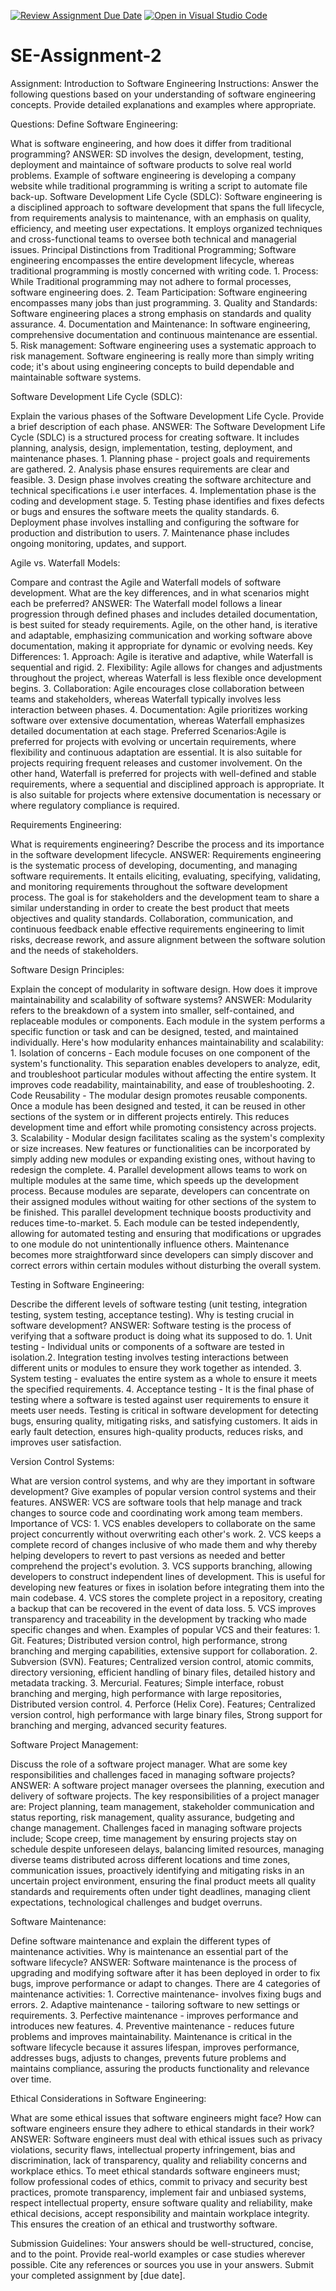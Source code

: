 [![Review Assignment Due Date](https://classroom.github.com/assets/deadline-readme-button-24ddc0f5d75046c5622901739e7c5dd533143b0c8e959d652212380cedb1ea36.svg)](https://classroom.github.com/a/-ucQIGTc)
[![Open in Visual Studio Code](https://classroom.github.com/assets/open-in-vscode-718a45dd9cf7e7f842a935f5ebbe5719a5e09af4491e668f4dbf3b35d5cca122.svg)](https://classroom.github.com/online_ide?assignment_repo_id=15244079&assignment_repo_type=AssignmentRepo)
# SE-Assignment-2
Assignment: Introduction to Software Engineering
Instructions:
Answer the following questions based on your understanding of software engineering concepts. Provide detailed explanations and examples where appropriate.

Questions:
Define Software Engineering:

What is software engineering, and how does it differ from traditional programming?
ANSWER: SD involves the design, development, testing, deployment and maintaince of software products to solve real world problems. Example of software engineering is developing a company website while traditional programming is writing a script to automate file back-up. Software Development Life Cycle (SDLC): Software engineering is a disciplined approach to software development that spans the full lifecycle, from requirements analysis to maintenance, with an emphasis on quality, efficiency, and meeting user expectations. It employs organized techniques and cross-functional teams to oversee both technical and managerial issues. Principal Distinctions from Traditional Programming; Software engineering encompasses the entire development lifecycle, whereas traditional programming is mostly concerned with writing code. 1. Process: While Traditional programming may not adhere to formal processes, software engineering does. 2. Team Participation: Software engineering encompasses many jobs than just programming. 3. Quality and Standards: Software engineering places a strong emphasis on standards and quality assurance. 4. Documentation and Maintenance: In software engineering, comprehensive documentation and continuous maintenance are essential. 5. Risk management: Software engineering uses a systematic approach to risk management. Software engineering is really more than simply writing code; it's about using engineering concepts to build dependable and maintainable software systems.

Software Development Life Cycle (SDLC): 

Explain the various phases of the Software Development Life Cycle. Provide a brief description of each phase.
ANSWER:  The Software Development Life Cycle (SDLC) is a structured process for creating software. It includes planning, analysis, design, implementation, testing, deployment, and maintenance phases. 1. Planning phase -  project goals and requirements are gathered. 2. Analysis phase ensures requirements are clear and feasible. 3. Design phase involves creating the software architecture and technical specifications i.e user interfaces. 4. Implementation phase is the coding and development stage. 5. Testing phase identifies and fixes defects or bugs and ensures the software meets the quality standards. 6. Deployment phase involves installing and configuring the software for production and distribution to users. 7. Maintenance phase includes ongoing monitoring, updates, and support.

Agile vs. Waterfall Models:

Compare and contrast the Agile and Waterfall models of software development. What are the key differences, and in what scenarios might each be preferred?
ANSWER: The Waterfall model follows a linear progression through defined phases and includes detailed documentation, is best suited for steady requirements. Agile, on the other hand, is iterative and adaptable, emphasizing communication and working software above documentation, making it appropriate for dynamic or evolving needs. 
Key Differences: 1. Approach: Agile is iterative and adaptive, while Waterfall is sequential and rigid. 2. Flexibility: Agile allows for changes and adjustments throughout the project, whereas Waterfall is less flexible once development begins. 3. Collaboration: Agile encourages close collaboration between teams and stakeholders, whereas Waterfall typically involves less interaction between phases. 4. Documentation: Agile prioritizes working software over extensive documentation, whereas Waterfall emphasizes detailed documentation at each stage. 
Preferred Scenarios:Agile is preferred for projects with evolving or uncertain requirements, where flexibility and continuous adaptation are essential. It is also suitable for projects requiring frequent releases and customer involvement. On the other hand, Waterfall is preferred for projects with well-defined and stable requirements, where a sequential and disciplined approach is appropriate. It is also suitable for projects where extensive documentation is necessary or where regulatory compliance is required.


Requirements Engineering:

What is requirements engineering? Describe the process and its importance in the software development lifecycle.
ANSWER: Requirements engineering is the systematic process of developing, documenting, and managing software requirements. It entails eliciting, evaluating, specifying, validating, and monitoring requirements throughout the software development process. The goal is for stakeholders and the development team to share a similar understanding in order to create the best product that meets objectives and quality standards. Collaboration, communication, and continuous feedback enable effective requirements engineering to limit risks, decrease rework, and assure alignment between the software solution and the needs of stakeholders.

Software Design Principles:

Explain the concept of modularity in software design. How does it improve maintainability and scalability of software systems?
ANSWER: Modularity refers to the breakdown of a system into smaller, self-contained, and replaceable modules or components. Each module in the system performs a specific function or task and can be designed, tested, and maintained individually.
Here's how modularity enhances maintainability and scalability: 1. Isolation of concerns - Each module focuses on one component of the system's functionality. This separation enables developers to analyze, edit, and troubleshoot particular modules without affecting the entire system. It improves code readability, maintainability, and ease of troubleshooting. 2. Code Reusability - The modular design promotes reusable components. Once a module has been designed and tested, it can be reused in other sections of the system or in different projects entirely. This reduces development time and effort while promoting consistency across projects. 3. Scalability - Modular design facilitates scaling as the system's complexity or size increases. New features or functionalities can be incorporated by simply adding new modules or expanding existing ones, without having to redesign the complete. 4. Parallel development allows teams to work on multiple modules at the same time, which speeds up the development process. Because modules are separate, developers can concentrate on their assigned modules without waiting for other sections of the system to be finished. This parallel development technique boosts productivity and reduces time-to-market. 5. Each module can be tested independently, allowing for automated testing and ensuring that modifications or upgrades to one module do not unintentionally influence others. Maintenance becomes more straightforward since developers can simply discover and correct errors within certain modules without disturbing the overall system.


Testing in Software Engineering:

Describe the different levels of software testing (unit testing, integration testing, system testing, acceptance testing). Why is testing crucial in software development?
ANSWER: Software testing is the process of verifying that a software product is doing what its supposed to do. 1. Unit testing - Individual units or components of a software are tested in isolation.2. Integration testing involves testing interactions between different units or modules to ensure they work together as intended. 3. System testing - evaluates the entire system as a whole to ensure it meets the specified requirements. 4. Acceptance testing - It is the final phase of testing where a software is tested against user requirements to ensure it meets user needs.  Testing is critical in software development for detecting bugs, ensuring quality, mitigating risks, and satisfying customers. It aids in early fault detection, ensures high-quality products, reduces risks, and improves user satisfaction.

Version Control Systems:

What are version control systems, and why are they important in software development? Give examples of popular version control systems and their features.
ANSWER: VCS are software tools that help manage and track changes to source code and coordinating work among team members. 
Importance of VCS: 1. VCS enables developers to collaborate on the same project concurrently without overwriting each other's work. 2. VCS keeps a complete record of changes inclusive of who made them and why thereby helping developers to revert to past versions as needed and better comprehend the project's evolution. 3. VCS supports branching, allowing developers to construct independent lines of development. This is useful for developing new features or fixes in isolation before integrating them into the main codebase. 4. VCS stores the complete project in a repository, creating a backup that can be recovered in the event of data loss. 5. VCS improves transparency and traceability in the development by tracking who made specific changes and when.
Examples of popular VCS and their features: 1. Git. Features; Distributed version control, high performance, strong branching and merging capabilities, extensive support for collaboration. 2. Subversion (SVN). Features; Centralized version control, atomic commits, directory versioning, efficient handling of binary files, detailed history and metadata tracking. 3. Mercurial. Features; Simple interface, robust branching and merging, high performance with large repositories, Distributed version control. 4. Perforce (Helix Core). Features; Centralized version control, high performance with large binary files, Strong support for branching and merging, advanced security features.


Software Project Management:

Discuss the role of a software project manager. What are some key responsibilities and challenges faced in managing software projects?
ANSWER: A software project manager oversees the planning, execution and delivery of software projects. 
The key responsibilities of a project manager are: Project planning, team management, stakeholder communication and status reporting, risk management, quality assurance, budgeting and change management. 
Challenges faced in managing software projects include; Scope creep, time management by ensuring projects stay on schedule despite unforeseen delays, balancing limited resources, managing diverse teams distributed across different locations and time zones, communication issues, proactively identifying and mitigating risks in an uncertain project environment, ensuring the final product meets all quality standards and requirements often under tight deadlines, managing client expectations, technological challenges and budget overruns.


Software Maintenance:

Define software maintenance and explain the different types of maintenance activities. Why is maintenance an essential part of the software lifecycle?
ANSWER: Software maintenance is the process of upgrading and modifying software after it has been deployed in order to fix bugs, improve performance or adapt to changes.
There are 4 categories of maintenance activities: 1. Corrective maintenance- involves fixing bugs and errors. 2. Adaptive maintenance - tailoring software to new settings or requirements. 3. Perfective maintenance - improves performance and introduces new features. 4. Preventive maintenance - reduces future problems and improves maintainability.
Maintenance is critical in the software lifecycle because it assures lifespan, improves performance, addresses bugs, adjusts to changes, prevents future problems and maintains compliance, assuring the products functionality and relevance over time.


Ethical Considerations in Software Engineering:

What are some ethical issues that software engineers might face? How can software engineers ensure they adhere to ethical standards in their work?
ANSWER: Software engineers must deal with ethical issues such as privacy violations, security flaws, intellectual property infringement, bias and discrimination, lack of transparency, quality and reliability concerns and workplace ethics.
To meet ethical standards software engineers must; follow professional codes of ethics, commit to privacy and security best practices, promote transparency, implement fair and unbiased systems, respect intellectual property, ensure software quality and reliability, make ethical decisions, accept responsibility and maintain workplace integrity. This ensures the creation of an ethical and trustworthy software.


Submission Guidelines:
Your answers should be well-structured, concise, and to the point.
Provide real-world examples or case studies wherever possible.
Cite any references or sources you use in your answers.
Submit your completed assignment by [due date].
